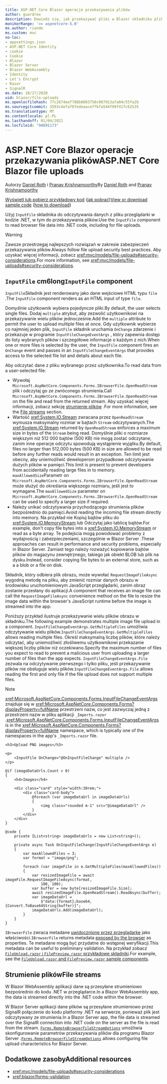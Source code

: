 ```yaml
---
title: ASP.NET Core Blazor operacje przekazywania plików
author: guardrex
description: Dowiedz się, jak przekazywać pliki w Blazor składniku plik_wejściowy.
monikerRange: '>= aspnetcore-5.0'
ms.author: riande
ms.custom: mvc
no-loc:
- appsettings.json
- ASP.NET Core Identity
- cookie
- Cookie
- Blazor
- Blazor Server
- Blazor WebAssembly
- Identity
- Let's Encrypt
- Razor
- SignalR
ms.date: 10/27/2020
uid: blazor/file-uploads
ms.openlocfilehash: 77c2874eef788b8083758c087913a7a04c55fa2b
ms.sourcegitcommit: 3593c4efa707edeaaceffbfa544f99f41fc62535
ms.translationtype: MT
ms.contentlocale: pl-PL
ms.lasthandoff: 01/04/2021
ms.locfileid: "94691173"
---
```

# <a name="aspnet-core-no-locblazor-file-uploads"></a><span data-ttu-id="5fbcb-103">ASP.NET Core Blazor operacje przekazywania plików</span><span class="sxs-lookup"><span data-stu-id="5fbcb-103">ASP.NET Core Blazor file uploads</span></span>

<span data-ttu-id="5fbcb-104">Autorzy [Daniel Roth](https://github.com/danroth27) i [Pranav Krishnamoorthy](https://github.com/pranavkm)</span><span class="sxs-lookup"><span data-stu-id="5fbcb-104">By [Daniel Roth](https://github.com/danroth27) and [Pranav Krishnamoorthy](https://github.com/pranavkm)</span></span>

<span data-ttu-id="5fbcb-105">[Wyświetl lub pobierz przykładowy kod](https://github.com/dotnet/AspNetCore.Docs/tree/master/aspnetcore/blazor/file-uploads/samples/) ([jak pobrać](xref:index#how-to-download-a-sample))</span><span class="sxs-lookup"><span data-stu-id="5fbcb-105">[View or download sample code](https://github.com/dotnet/AspNetCore.Docs/tree/master/aspnetcore/blazor/file-uploads/samples/) ([how to download](xref:index#how-to-download-a-sample))</span></span>

<span data-ttu-id="5fbcb-106">Użyj `InputFile` składnika do odczytywania danych z pliku przeglądarki w kodzie .NET, w tym do przekazywania plików.</span><span class="sxs-lookup"><span data-stu-id="5fbcb-106">Use the `InputFile` component to read browser file data into .NET code, including for file uploads.</span></span>

> [!WARNING]
> <span data-ttu-id="5fbcb-107">Zawsze przestrzegaj najlepszych rozwiązań w zakresie zabezpieczeń przekazywania plików.</span><span class="sxs-lookup"><span data-stu-id="5fbcb-107">Always follow file upload security best practices.</span></span> <span data-ttu-id="5fbcb-108">Aby uzyskać więcej informacji, zobacz <xref:mvc/models/file-uploads#security-considerations>.</span><span class="sxs-lookup"><span data-stu-id="5fbcb-108">For more information, see <xref:mvc/models/file-uploads#security-considerations>.</span></span>

## <a name="inputfile-component"></a><span data-ttu-id="5fbcb-109">`InputFile` cm6long</span><span class="sxs-lookup"><span data-stu-id="5fbcb-109">`InputFile` component</span></span>

<span data-ttu-id="5fbcb-110">`InputFile`Składnik jest renderowany jako dane wejściowe HTML typu `file` .</span><span class="sxs-lookup"><span data-stu-id="5fbcb-110">The `InputFile` component renders as an HTML input of type `file`.</span></span>

<span data-ttu-id="5fbcb-111">Domyślnie użytkownik wybiera pojedyncze pliki.</span><span class="sxs-lookup"><span data-stu-id="5fbcb-111">By default, the user selects single files.</span></span> <span data-ttu-id="5fbcb-112">Dodaj `multiple` atrybut, aby zezwolić użytkownikowi na przekazywanie wielu plików jednocześnie.</span><span class="sxs-lookup"><span data-stu-id="5fbcb-112">Add the `multiple` attribute to permit the user to upload multiple files at once.</span></span> <span data-ttu-id="5fbcb-113">Gdy użytkownik wybierze co najmniej jeden plik, `InputFile` składnik uruchamia `OnChange` zdarzenie i przekazuje w programie `InputFileChangeEventArgs` , który zapewnia dostęp do listy wybranych plików i szczegółowe informacje o każdym z nich.</span><span class="sxs-lookup"><span data-stu-id="5fbcb-113">When one or more files is selected by the user, the `InputFile` component fires an `OnChange` event and passes in an `InputFileChangeEventArgs` that provides access to the selected file list and details about each file.</span></span>

<span data-ttu-id="5fbcb-114">Aby odczytać dane z pliku wybranego przez użytkownika:</span><span class="sxs-lookup"><span data-stu-id="5fbcb-114">To read data from a user-selected file:</span></span>

* <span data-ttu-id="5fbcb-115">Wywołaj `Microsoft.AspNetCore.Components.Forms.IBrowserFile.OpenReadStream` plik i odczytaj go ze zwróconego strumienia.</span><span class="sxs-lookup"><span data-stu-id="5fbcb-115">Call `Microsoft.AspNetCore.Components.Forms.IBrowserFile.OpenReadStream` on the file and read from the returned stream.</span></span> <span data-ttu-id="5fbcb-116">Aby uzyskać więcej informacji, zobacz sekcję [strumienie plików](#file-streams) .</span><span class="sxs-lookup"><span data-stu-id="5fbcb-116">For more information, see the [File streams](#file-streams) section.</span></span>
* <span data-ttu-id="5fbcb-117">Wartość <xref:System.IO.Stream> zwracana przez `OpenReadStream` wymusza maksymalny rozmiar w bajtach `Stream` odczytywanych.</span><span class="sxs-lookup"><span data-stu-id="5fbcb-117">The <xref:System.IO.Stream> returned by `OpenReadStream` enforces a maximum size in bytes of the `Stream` being read.</span></span> <span data-ttu-id="5fbcb-118">Domyślnie pliki o rozmiarze większym niż 512 000 bajtów (500 KB) nie mogą zostać odczytane, zanim inne operacje odczytu spowodują wystąpienie wyjątku.</span><span class="sxs-lookup"><span data-stu-id="5fbcb-118">By default, files no larger than 512,000 bytes (500 KB) in size are allowed to be read before any further reads would result in an exception.</span></span> <span data-ttu-id="5fbcb-119">Ten limit jest obecny, aby uniemożliwić deweloperom przypadkowe odczytywanie dużych plików w pamięci.</span><span class="sxs-lookup"><span data-stu-id="5fbcb-119">This limit is present to prevent developers from accidentally reading large files in to memory.</span></span> <span data-ttu-id="5fbcb-120">`maxAllowedSize`Parametr on `Microsoft.AspNetCore.Components.Forms.IBrowserFile.OpenReadStream` może służyć do określania większego rozmiaru, jeśli jest to wymagane.</span><span class="sxs-lookup"><span data-stu-id="5fbcb-120">The `maxAllowedSize` parameter on `Microsoft.AspNetCore.Components.Forms.IBrowserFile.OpenReadStream` can be used to specify a larger size if required.</span></span>
* <span data-ttu-id="5fbcb-121">Należy unikać odczytywania przychodzącego strumienia plików bezpośrednio do pamięci.</span><span class="sxs-lookup"><span data-stu-id="5fbcb-121">Avoid reading the incoming file stream directly into memory.</span></span> <span data-ttu-id="5fbcb-122">Na przykład nie Kopiuj bajtów pliku do <xref:System.IO.MemoryStream> lub Odczytaj jako tablicę bajtów.</span><span class="sxs-lookup"><span data-stu-id="5fbcb-122">For example, don't copy file bytes into a <xref:System.IO.MemoryStream> or read as a byte array.</span></span> <span data-ttu-id="5fbcb-123">Te podejścia mogą powodować problemy z wydajnością i zabezpieczeniami, szczególnie w Blazor Server .</span><span class="sxs-lookup"><span data-stu-id="5fbcb-123">These approaches can result in performance and security problems, especially in Blazor Server.</span></span> <span data-ttu-id="5fbcb-124">Zamiast tego należy rozważyć kopiowanie bajtów plików do magazynu zewnętrznego, takiego jak obiekt BLOB lub plik na dysku.</span><span class="sxs-lookup"><span data-stu-id="5fbcb-124">Instead, consider copying file bytes to an external store, such as a a blob or a file on disk.</span></span>

<span data-ttu-id="5fbcb-125">Składnik, który odbiera plik obrazu, może wywołać `RequestImageFileAsync` wygodną metodę na pliku, aby zmienić rozmiar danych obrazu w środowisku uruchomieniowym JavaScript przeglądarki, zanim obraz zostanie przesłany do aplikacji.</span><span class="sxs-lookup"><span data-stu-id="5fbcb-125">A component that receives an image file can call the `RequestImageFileAsync` convenience method on the file to resize the image data within the browser's JavaScript runtime before the image is streamed into the app.</span></span>

<span data-ttu-id="5fbcb-126">Poniższy przykład ilustruje przekazywanie wielu plików obrazu w składniku.</span><span class="sxs-lookup"><span data-stu-id="5fbcb-126">The following example demonstrates multiple image file upload in a component.</span></span> <span data-ttu-id="5fbcb-127">`InputFileChangeEventArgs.GetMultipleFiles` umożliwia odczytywanie wielu plików.</span><span class="sxs-lookup"><span data-stu-id="5fbcb-127">`InputFileChangeEventArgs.GetMultipleFiles` allows reading multiple files.</span></span> <span data-ttu-id="5fbcb-128">Określ maksymalną liczbę plików, które należy odczytać, aby uniemożliwić złośliwemu użytkownikowi przekazanie większej liczby plików niż oczekiwano.</span><span class="sxs-lookup"><span data-stu-id="5fbcb-128">Specify the maximum number of files you expect to read to prevent a malicious user from uploading a larger number of files than the app expects.</span></span> <span data-ttu-id="5fbcb-129">`InputFileChangeEventArgs.File` zezwala na odczytywanie pierwszego i tylko pliku, jeśli przekazywanie plików nie obsługuje wielu plików.</span><span class="sxs-lookup"><span data-stu-id="5fbcb-129">`InputFileChangeEventArgs.File` allows reading the first and only file if the file upload does not support multiple files.</span></span>

> [!NOTE]
> <span data-ttu-id="5fbcb-130"><xref:Microsoft.AspNetCore.Components.Forms.InputFileChangeEventArgs> znajduje się w <xref:Microsoft.AspNetCore.Components.Forms?displayProperty=fullName> przestrzeni nazw, co jest zazwyczaj jedną z przestrzeni nazw w pliku aplikacji `_Imports.razor` .</span><span class="sxs-lookup"><span data-stu-id="5fbcb-130"><xref:Microsoft.AspNetCore.Components.Forms.InputFileChangeEventArgs> is in the <xref:Microsoft.AspNetCore.Components.Forms?displayProperty=fullName> namespace, which is typically one of the namespaces in the app's `_Imports.razor` file.</span></span>

```razor
<h3>Upload PNG images</h3>

<p>
    <InputFile OnChange="@OnInputFileChange" multiple />
</p>

@if (imageDataUrls.Count > 0)
{
    <h4>Images</h4>

    <div class="card" style="width:30rem;">
        <div class="card-body">
            @foreach (var imageDataUrl in imageDataUrls)
            {
                <img class="rounded m-1" src="@imageDataUrl" />
            }
        </div>
    </div>
}

@code {
    private IList<string> imageDataUrls = new List<string>();

    private async Task OnInputFileChange(InputFileChangeEventArgs e)
    {
        var maxAllowedFiles = 3;
        var format = "image/png";

        foreach (var imageFile in e.GetMultipleFiles(maxAllowedFiles))
        {
            var resizedImageFile = await imageFile.RequestImageFileAsync(format, 
                100, 100);
            var buffer = new byte[resizedImageFile.Size];
            await resizedImageFile.OpenReadStream().ReadAsync(buffer);
            var imageDataUrl = 
                $"data:{format};base64,{Convert.ToBase64String(buffer)}";
            imageDataUrls.Add(imageDataUrl);
        }
    }
}
```

<span data-ttu-id="5fbcb-131">`IBrowserFile` zwraca metadane [uwidocznione przez przeglądarkę](https://developer.mozilla.org/docs/Web/API/File#Instance_properties) jako właściwości.</span><span class="sxs-lookup"><span data-stu-id="5fbcb-131">`IBrowserFile` returns metadata [exposed by the browser](https://developer.mozilla.org/docs/Web/API/File#Instance_properties) as properties.</span></span> <span data-ttu-id="5fbcb-132">Te metadane mogą być przydatne do wstępnej weryfikacji.</span><span class="sxs-lookup"><span data-stu-id="5fbcb-132">This metadata can be useful to preliminary validation.</span></span> <span data-ttu-id="5fbcb-133">Na przykład zobacz [ `FileUpload.razor` i `FilePreview.razor` przykładowe składniki](https://github.com/dotnet/AspNetCore.Docs/tree/master/aspnetcore/blazor/file-uploads/samples/).</span><span class="sxs-lookup"><span data-stu-id="5fbcb-133">For example, see the [`FileUpload.razor` and `FilePreview.razor` sample components](https://github.com/dotnet/AspNetCore.Docs/tree/master/aspnetcore/blazor/file-uploads/samples/).</span></span>

## <a name="file-streams"></a><span data-ttu-id="5fbcb-134">Strumienie plików</span><span class="sxs-lookup"><span data-stu-id="5fbcb-134">File streams</span></span>

<span data-ttu-id="5fbcb-135">W Blazor WebAssembly aplikacji dane są przesyłane strumieniowo bezpośrednio do kodu .NET w przeglądarce.</span><span class="sxs-lookup"><span data-stu-id="5fbcb-135">In a Blazor WebAssembly app, the data is streamed directly into the .NET code within the browser.</span></span>

<span data-ttu-id="5fbcb-136">W Blazor Server aplikacji dane plików są przesyłane strumieniowo przez SignalR połączenie do kodu platformy .NET na serwerze, ponieważ plik jest odczytywany ze strumienia.</span><span class="sxs-lookup"><span data-stu-id="5fbcb-136">In a Blazor Server app, the file data is streamed over the SignalR connection into .NET code on the server as the file is read from the stream.</span></span> <span data-ttu-id="5fbcb-137">[`Forms.RemoteBrowserFileStreamOptions`](https://github.com/dotnet/aspnetcore/blob/master/src/Components/Web/src/Forms/InputFile/RemoteBrowserFileStreamOptions.cs) umożliwia skonfigurowanie parametrów przekazywania plików dla programu Blazor Server .</span><span class="sxs-lookup"><span data-stu-id="5fbcb-137">[`Forms.RemoteBrowserFileStreamOptions`](https://github.com/dotnet/aspnetcore/blob/master/src/Components/Web/src/Forms/InputFile/RemoteBrowserFileStreamOptions.cs) allows configuring file upload characteristics for Blazor Server.</span></span>

## <a name="additional-resources"></a><span data-ttu-id="5fbcb-138">Dodatkowe zasoby</span><span class="sxs-lookup"><span data-stu-id="5fbcb-138">Additional resources</span></span>

* <xref:mvc/models/file-uploads#security-considerations>
* <xref:blazor/forms-validation>
